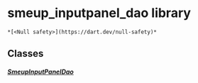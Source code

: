 


# smeup_inputpanel_dao library






    *[<Null safety>](https://dart.dev/null-safety)*





## Classes

##### [SmeupInputPanelDao](../smeup_daos_smeup_inputpanel_dao/SmeupInputPanelDao-class.md)



 















